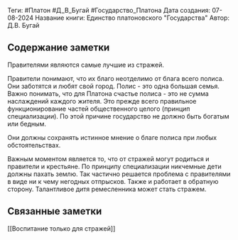 Теги: #Платон #Д_В_Бугай #Государство_Платона
Дата создания: 07-08-2024
Название книги: Единство платоновского "Государства"
Автор: Д.В. Бугай
## Содержание заметки
Правителями являются самые лучшие из стражей.

Правители понимают, что их благо неотделимо от блага всего полиса. Они заботятся и любят свой город. Полис - это одна большая семья. Важно понимать, что для Платона счастье полиса - это не сумма наслаждений каждого жителя. Это прежде всего правильное функционирование частей общественного целого (принцип специализации). По этой причине государство не должно быть богатым или бедным. 

Они должны сохранять истинное мнение о благе полиса при любых обстоятельствах.

Важным моментом является то, что от стражей могут родиться и правители и крестьяне. По принципу специализации никчемные дети должны пахать землю.
Так частично решается проблема с правителями в виде ни к чему негодных отпрысков. Также и работает в обратную сторону. Талантливое дитя ремесленника может стать стражем.
## Связанные заметки
[[Воспитание только для стражей]]